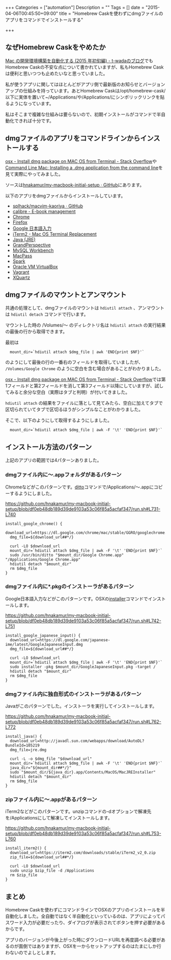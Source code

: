 +++
Categories = ["automation"]
Description = ""
Tags = []
date = "2015-04-06T00:45:50+09:00"
title = "Homebrew Caskを使わずにdmgファイルのアプリをコマンドでインストールする"

+++
## なぜHomebrew Caskをやめたか

[Mac の開発環境構築を自動化する (2015 年初旬編) - t-wadaのブログ](http://t-wada.hatenablog.jp/entry/mac-provisioning-by-ansible)でもHomebrew Caskの不安な点について書かれていますが、私もHomebrew Caskは便利と思いつつも止めたいなと思っていました。

私が使うアプリに関してはほとんどがアプリ側で最新版のお知らせとバージョンアップの仕組みを持っています。あとHomebrew Caskは/opt/homebrew-cask/以下に実体を置いて~/Applications/や/Applications/にシンボリックリンクを貼るようになっています。

私はそこまで複雑な仕組みは要らないので、初期インストールがコマンドで半自動化できれば十分です。

## dmgファイルのアプリをコマンドラインからインストールする

[osx - Install dmg package on MAC OS from Terminal - Stack Overflow](http://stackoverflow.com/questions/22934083/install-dmg-package-on-mac-os-from-terminal/22940943#22940943)や[Command Line Mac: Installing a .dmg application from the command line](http://commandlinemac.blogspot.jp/2008/12/installing-dmg-application-from-command.html)を見て実際にやってみました。

ソースは[hnakamur/my-macbook-initial-setup · GitHub](https://github.com/hnakamur/my-macbook-initial-setup)にあります。

以下のアプリをdmgファイルからインストールしています。

* [splhack/macvim-kaoriya · GitHub](https://github.com/splhack/macvim-kaoriya)
* [calibre - E-book management](http://calibre-ebook.com/)
* [Chrome](https://www.google.co.jp/chrome/browser/desktop/index.html)
* [Firefox](https://www.mozilla.org/ja/firefox/new/)
* [Google 日本語入力](https://www.google.co.jp/ime/)
* [iTerm2 - Mac OS Terminal Replacement](http://iterm2.com/)
* [Java (JRE)](https://java.com/ja/download/)
* [GrandPerspective](http://grandperspectiv.sourceforge.net/)
* [MySQL Workbench](https://www-jp.mysql.com/products/workbench/)
* [MacPass](http://mstarke.github.io/MacPass/)
* [Spark](http://www.shadowlab.org/Software/spark.php)
* [Oracle VM VirtualBox](https://www.virtualbox.org/)
* [Vagrant](https://www.vagrantup.com/)
* [XQuartz](http://xquartz.macosforge.org/landing/)

## dmgファイルのマウントとアンマウント

共通の処理として、dmgファイルのマウントは `hdiutil attach` 、アンマウントは `hdiutil detach` コマンドで行います。

マウントした時の /Volumes/〜 のディレクトリ名は `hdiutil attach` の実行結果の最後の行から取得できます。

最初は

```
  mount_dir=`hdiutil attach $dmg_file | awk 'END{print $NF}'`
```

のようにして最後の行の一番右のフィールドを取得していましたが、 `/Volumes/Google Chrome` のように空白を含む場合があることがわかりました。

[osx - Install dmg package on MAC OS from Terminal - Stack Overflow](http://stackoverflow.com/questions/22934083/install-dmg-package-on-mac-os-from-terminal/22940943#22940943)では第1フィールドと第2フィールドを消して第3フィールド以降にしていますが、試してみると余分な空白（実際はタブと判明）が付いてきました。

`hdiutil attach` の結果をファイルに落として見てみたら、空白に加えてタブで区切られていてタブで区切るほうがシンプルなことがわかりました。

そこで、以下のようにして取得するようにしました。

```
  mount_dir=`hdiutil attach $dmg_file | awk -F '\t' 'END{print $NF}'`
```

## インストール方法のパターン

上記のアプリの範囲では4パターンありました。

### dmgファイル内に〜.appフォルダがあるパターン

Chromeなどがこのパターンです。[ditto](https://developer.apple.com/library/mac/documentation/Darwin/Reference/ManPages/man1/ditto.1.html)コマンドで/Applications/〜.appにコピーするようにしました。

https://github.com/hnakamur/my-macbook-initial-setup/blob/df0eb48db189d39de9103a53c06f85a5acfaf347/run.sh#L731-L740

```
install_google_chrome() {
  download_url=https://dl.google.com/chrome/mac/stable/GGRO/googlechrome.dmg
  dmg_file=${download_url##*/}

  curl -LO $download_url
  mount_dir=`hdiutil attach $dmg_file | awk -F '\t' 'END{print $NF}'`
  sudo /usr/bin/ditto "$mount_dir/Google Chrome.app" "/Applications/Google Chrome.app"
  hdiutil detach "$mount_dir"
  rm $dmg_file
}
```

### dmgファイル内に*.pkgのインストーラがあるパターン

Google日本語入力などがこのパターンです。OSXの[installer](https://developer.apple.com/library/mac/documentation/Darwin/Reference/ManPages/man8/installer.8.html)コマンドでインストールします。

https://github.com/hnakamur/my-macbook-initial-setup/blob/df0eb48db189d39de9103a53c06f85a5acfaf347/run.sh#L742-L751

```
install_google_japanese_input() {
  download_url=https://dl.google.com/japanese-ime/latest/GoogleJapaneseInput.dmg
  dmg_file=${download_url##*/}

  curl -LO $download_url
  mount_dir=`hdiutil attach $dmg_file | awk -F '\t' 'END{print $NF}'`
  sudo installer -pkg $mount_dir/GoogleJapaneseInput.pkg -target /
  hdiutil detach "$mount_dir"
  rm $dmg_file
}
```

### dmgファイル内に独自形式のインストーラがあるパターン

Javaがこのパターンでした。インストーラを実行してインストールします。

https://github.com/hnakamur/my-macbook-initial-setup/blob/df0eb48db189d39de9103a53c06f85a5acfaf347/run.sh#L762-L772

```
install_java() {
  download_url=http://javadl.sun.com/webapps/download/AutoDL?BundleId=105219
  dmg_file=jre.dmg

  curl -L -o $dmg_file "$download_url"
  mount_dir=`hdiutil attach $dmg_file | awk -F '\t' 'END{print $NF}'`
  java_dir="${mount_dir##*/}"
  sudo "$mount_dir/${java_dir}.app/Contents/MacOS/MacJREInstaller"
  hdiutil detach "$mount_dir"
  rm $dmg_file
}
```

### zipファイル内に〜.appがあるパターン

iTerm2などがこのパターンです。unzipコマンドの-dオプションで解凍先を/Applicationsにして解凍してインストールします。

https://github.com/hnakamur/my-macbook-initial-setup/blob/df0eb48db189d39de9103a53c06f85a5acfaf347/run.sh#L753-L760

```
install_iterm2() {
  download_url=https://iterm2.com/downloads/stable/iTerm2_v2_0.zip
  zip_file=${download_url##*/}

  curl -LO $download_url
  sudo unzip $zip_file -d /Applications
  rm $zip_file
}
```

## まとめ

Homebrew Caskを使わずにコマンドラインでOSXのアプリのインストールを半自動化しました。全自動ではなく半自動化といっているのは、アプリによってパスワード入力が必要だったり、ダイアログが表示されてボタンを押す必要があるからです。

アプリのバージョンが今後上がった時にダウンロードURLを再度調べる必要があるのが面倒ではありますが、OSXを一からセットアップするのはたまにしか行わないのでよしとします。
